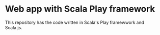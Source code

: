 # Web app with Scala Play framework

This repository has the code written in Scala's Play framewwork and Scala.js.
